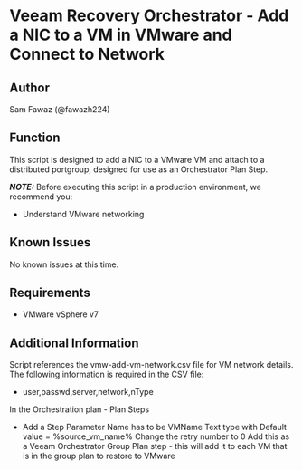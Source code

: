 # Veeam Recovery Orchestrator - Add a NIC to a VM in VMware and Connect to Network

## Author

Sam Fawaz (@fawazh224)

## Function

This script is designed to add a NIC to a VMware VM and attach to a distributed portgroup, designed for use as an Orchestrator Plan Step.


***NOTE:*** Before executing this script in a production environment, we recommend you:

* Understand VMware networking

## Known Issues

No known issues at this time.

## Requirements

* VMware vSphere v7
    
## Additional Information

Script references the vmw-add-vm-network.csv file for VM network details. The following information is required in the CSV file:

* user,passwd,server,network,nType

In the Orchestration plan - Plan Steps
* Add a Step Parameter
    Name has to be VMName
    Text type with Default value = %source_vm_name%
    Change the retry number to 0
    Add this as a Veeam Orchestrator Group Plan step - this will add it to each VM that is in the group plan to restore to VMware